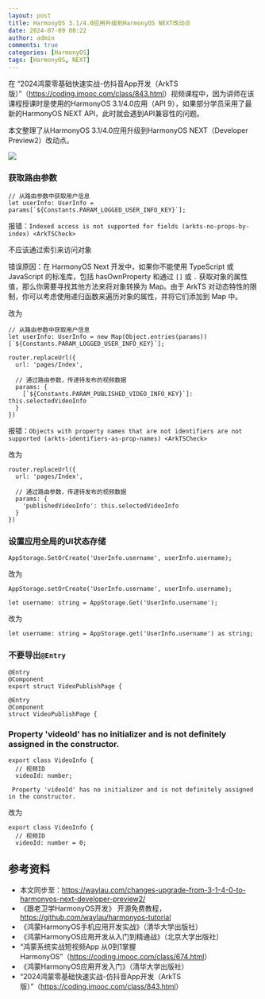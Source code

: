 ```yaml
---
layout: post
title: HarmonyOS 3.1/4.0应用升级到HarmonyOS NEXT改动点
date: 2024-07-09 00:22
author: admin
comments: true
categories: [HarmonyOS]
tags: [HarmonyOS, NEXT]
---
```


在 “2024鸿蒙零基础快速实战-仿抖音App开发（ArkTS版）”（<https://coding.imooc.com/class/843.html>）视频课程中，因为讲师在该课程授课时是使用的HarmonyOS 3.1/4.0应用（API 9），如果部分学员采用了最新的HarmonyOS NEXT API，此时就会遇到API兼容性的问题。

本文整理了从HarmonyOS 3.1/4.0应用升级到HarmonyOS NEXT（Developer Preview2）改动点。


<!-- more -->

![](../images/post/20240709-next-01.png)


### 获取路由参数

```
// 从路由参数中获取用户信息
let userInfo: UserInfo = params[`${Constants.PARAM_LOGGED_USER_INFO_KEY}`];
```

报错：`Indexed access is not supported for fields (arkts-no-props-by-index) <ArkTSCheck>`

不应该通过索引来访问对象


错误原因：在 HarmonyOS Next 开发中，如果你不能使用 TypeScript 或 JavaScript 的标准库，包括 hasOwnProperty 和通过 `[]` 或 `.` 获取对象的属性值，那么你需要寻找其他方法来将对象转换为 Map。由于 ArkTS 对动态特性的限制，你可以考虑使用递归函数来遍历对象的属性，并将它们添加到 Map 中。

改为

```
// 从路由参数中获取用户信息
let userInfo: UserInfo = new Map(Object.entries(params))[`${Constants.PARAM_LOGGED_USER_INFO_KEY}`];
```

```
router.replaceUrl({
  url: 'pages/Index',

  // 通过路由参数，传递待发布的视频数据
  params: {
    [`${Constants.PARAM_PUBLISHED_VIDEO_INFO_KEY}`]: this.selectedVideoInfo
  }
})
```

报错：`Objects with property names that are not identifiers are not supported (arkts-identifiers-as-prop-names) <ArkTSCheck>`



改为

```
router.replaceUrl({
  url: 'pages/Index',

  // 通过路由参数，传递待发布的视频数据
  params: {
    'publishedVideoInfo': this.selectedVideoInfo
  }
})
```

### 设置应用全局的UI状态存储

```
AppStorage.SetOrCreate('UserInfo.username', userInfo.username);
```

改为

```
AppStorage.setOrCreate('UserInfo.username', userInfo.username);
```


```
let username: string = AppStorage.Get('UserInfo.username');
```

改为

```
let username: string = AppStorage.get('UserInfo.username') as string;
```


### 不要导出`@Entry`




```
@Entry
@Component
export struct VideoPublishPage {
```



```
@Entry
@Component
struct VideoPublishPage {
```


### Property 'videoId' has no initializer and is not definitely assigned in the constructor.


```
export class VideoInfo {
  // 视频ID
  videoId: number;
```

```
 Property 'videoId' has no initializer and is not definitely assigned in the constructor.
```

改为

```
export class VideoInfo {
  // 视频ID
  videoId: number = 0;
```


## 参考资料


* 本文同步至：<https://waylau.com/changes-upgrade-from-3-1-4-0-to-harmonyos-next-developer-preview2/>
* 《跟老卫学HarmonyOS开发》 开源免费教程，<https://github.com/waylau/harmonyos-tutorial>
* 《鸿蒙HarmonyOS手机应用开发实战》（清华大学出版社）
* 《鸿蒙HarmonyOS应用开发从入门到精通战》（北京大学出版社）
* “鸿蒙系统实战短视频App 从0到1掌握HarmonyOS”（<https://coding.imooc.com/class/674.html>）
* 《鸿蒙HarmonyOS应用开发入门》（清华大学出版社）
* “2024鸿蒙零基础快速实战-仿抖音App开发（ArkTS版）”（<https://coding.imooc.com/class/843.html>）